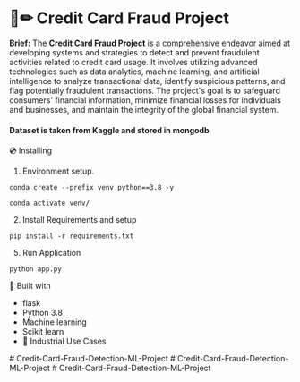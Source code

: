 # 📄✏ Credit Card Fraud Project
**Brief:** The **Credit Card Fraud Project** is a comprehensive endeavor aimed at developing systems and strategies to detect and prevent fraudulent activities related to credit card usage. It involves utilizing advanced technologies such as data analytics, machine learning, and artificial intelligence to analyze transactional data, identify suspicious patterns, and flag potentially fraudulent transactions. The project's goal is to safeguard consumers' financial information, minimize financial losses for individuals and businesses, and maintain the integrity of the global financial system.

#### Dataset is taken from Kaggle and stored in mongodb


💿 Installing
1. Environment setup.
```
conda create --prefix venv python==3.8 -y
```
```
conda activate venv/
````
2. Install Requirements and setup
```
pip install -r requirements.txt
```
5. Run Application
```
python app.py
```

🔧 Built with
- flask
- Python 3.8
- Machine learning
- Scikit learn
- 🏦 Industrial Use Cases

#   C r e d i t - C a r d - F r a u d - D e t e c t i o n - M L - P r o j e c t  
 #   C r e d i t - C a r d - F r a u d - D e t e c t i o n - M L - P r o j e c t  
 #   C r e d i t - C a r d - F r a u d - D e t e c t i o n - M L - P r o j e c t  
 